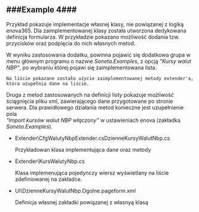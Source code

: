 ###Example 4###
-----------------------------------------------------------------------------------------------------

Przykład pokazuje implementacje własnej klasy, nie powiązanej z logiką enova365. Dla zaimplementowanej 
klasy została utworzona dedykowana definicja formularza. W przykładzie pokazano możliwość dodania tzw.
przycisków oraz podpięcia do nich własnych metod. 

W wyniku zastosowania dodatku, powinna pojawić się dodatkowa grupa w menu głównym programu o nazwie 
*Soneta.Examples*, z opcją *"Kursy walut NBP"*, po wybraniu której pojawi się zaimplementowana lista.
    
    Na liście pokazane zostało użycie zaimplementowanej metody extender'a, która uzupełnia dane na liście.
Druga z metod zastosowanych na definicji listy pokazuje możliwość ściągnięcia pliku xml, zawierającego
dane przygotowane po stronie serwera. Dla prawidłowego działania metod konieczne jest uzupełnienie pola  
*"Import kursów walut NBP włączony"* w ustawieniach enova (zakładka *Soneta.Examples*).

* Extender\CfgWalutyNbpExtender.csDzienneKursyWalutNbp.cs

    Przykładowan klasa implementująca dane oraz metody
* Extender\KursWalutyNbp.cs

    Klasa implemenująca pojedynczy wiersz wyświetlany na liście zdefiniowanej na zakładce.
* UI\DzienneKursyWalutNbp.Ogolne.pageform.xml

    Definicja własnej zakładki powiązanej z własnyą klasą	
